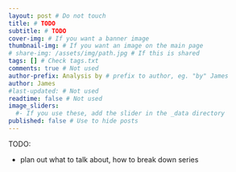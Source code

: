 ```yaml
---
layout: post # Do not touch
title: # TODO
subtitle: # TODO
cover-img: # If you want a banner image
thumbnail-img: # If you want an image on the main page
# share-img: /assets/img/path.jpg # If this is shared
tags: [] # Check tags.txt
comments: true # Not used
author-prefix: Analysis by # prefix to author, eg. "by" James
author: James
#last-updated: # Not used
readtime: false # Not used
image_sliders:
  #- If you use these, add the slider in the _data directory
published: false # Use to hide posts
---
```


TODO:
- plan out what to talk about, how to break down series